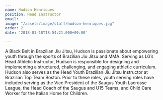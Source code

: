 ```yaml
---
name: Hudson Henriques
position: Head Instructor
email: 
image: "/assets/image/staff/hudson-henriques.jpg"
order: 2
date: '2018-01-18T18:54:21.000+00:00'

---
```

A Black Belt in Brazilian Jiu Jitsu, Hudson is passionate about empowering youth through the sports of Brazilian Jiu Jitsu and MMA.  Serving as LG’s Head Athletic Instructor, Hudson is responsible for designing and implementing a structured, challenging, and engaging athletic curriculum. Hudson also serves as the Head Youth Brazilian Jiu Jitsu Instructor at Brazilian Top Team Boston.  Prior to these roles, youth serving roles have included serving as the Vice President of the Saugus Youth Lacrosse League, the Head Coach of the Saugus and U15 Teams, and Child Care Worker for the Italian Home for Children.
